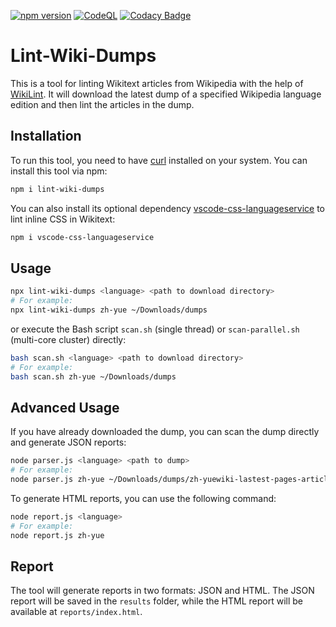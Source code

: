 [![npm version](https://badge.fury.io/js/lint-wiki-dumps.svg)](https://www.npmjs.com/package/lint-wiki-dumps)
[![CodeQL](https://github.com/bhsd-harry/lint-wiki-dumps/actions/workflows/codeql.yml/badge.svg)](https://github.com/bhsd-harry/lint-wiki-dumps/actions/workflows/codeql.yml)
[![Codacy Badge](https://app.codacy.com/project/badge/Grade/12aacc9d0f3e4629ae96114f7c40cf31)](https://app.codacy.com/gh/bhsd-harry/lint-wiki-dumps/dashboard)

# Lint-Wiki-Dumps

This is a tool for linting Wikitext articles from Wikipedia with the help of [WikiLint](https://www.npmjs.com/package/wikilint). It will download the latest dump of a specified Wikipedia language edition and then lint the articles in the dump.

## Installation

To run this tool, you need to have [curl](https://curl.se/) installed on your system. You can install this tool via npm:

```sh
npm i lint-wiki-dumps
```

You can also install its optional dependency [vscode-css-languageservice](https://npmjs.com/package/vscode-css-languageservice) to lint inline CSS in Wikitext:

```sh
npm i vscode-css-languageservice
```

## Usage

```sh
npx lint-wiki-dumps <language> <path to download directory>
# For example:
npx lint-wiki-dumps zh-yue ~/Downloads/dumps
```

or execute the Bash script `scan.sh` (single thread) or `scan-parallel.sh` (multi-core cluster) directly:

```sh
bash scan.sh <language> <path to download directory>
# For example:
bash scan.sh zh-yue ~/Downloads/dumps
```

## Advanced Usage

If you have already downloaded the dump, you can scan the dump directly and generate JSON reports:

```sh
node parser.js <language> <path to dump>
# For example:
node parser.js zh-yue ~/Downloads/dumps/zh-yuewiki-lastest-pages-articles.xml.bz2
```

To generate HTML reports, you can use the following command:

```sh
node report.js <language>
# For example:
node report.js zh-yue
```

## Report

The tool will generate reports in two formats: JSON and HTML. The JSON report will be saved in the `results` folder, while the HTML report will be available at `reports/index.html`.
